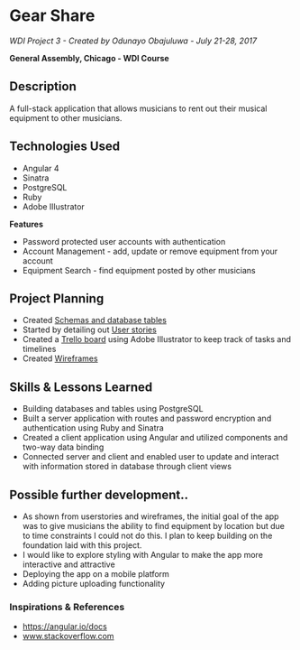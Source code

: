 # Gear Share
*WDI Project 3 - Created by Odunayo Obajuluwa - July 21-28, 2017*

 **General Assembly, Chicago - WDI Course**

## Description
A full-stack application that allows musicians to rent out their musical equipment to other musicians.

## Technologies Used
* Angular 4
* Sinatra
* PostgreSQL
* Ruby
* Adobe Illustrator

**Features**
* Password protected user accounts with authentication
* Account Management - add, update or remove equipment from your account
* Equipment Search - find equipment posted by other musicians

## Project Planning
- Created [Schemas and database tables](http://i.imgur.com/JXcKQEJ.png)
- Started by detailing out [User stories](http://i.imgur.com/RvcV2AL.jpg)
- Created a [Trello board](https://trello.com/b/KJT63NaN) using Adobe Illustrator to keep track of tasks and timelines
- Created [Wireframes](http://i.imgur.com/tj4Tqd7.jpg)

## Skills & Lessons Learned
* Building databases and tables using PostgreSQL
* Built a server application with routes and password encryption and authentication using Ruby and Sinatra 
* Created a client application using Angular and utilized components and two-way data binding
* Connected server and client and enabled user to update and interact with information stored in database through client views

## Possible further development..
* As shown from userstories and wireframes, the initial goal of the app was to give musicians the ability to find equipment by location but due to time constraints I could not do this. I plan to keep building on the foundation laid with this project.
* I would like to explore styling with Angular to make the app more interactive and attractive
* Deploying the app on a mobile platform
* Adding picture uploading functionality

### Inspirations & References
- https://angular.io/docs
- www.stackoverflow.com

